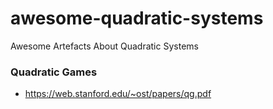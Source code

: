 # awesome-quadratic-systems
Awesome Artefacts About Quadratic Systems

### Quadratic Games 
- https://web.stanford.edu/~ost/papers/qg.pdf
